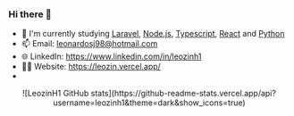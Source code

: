 ### Hi there 👋

- 🌱 I'm currently studying [Laravel](https://laravel.com), [Node.js](https://nodejs.org), [Typescript](https://www.typescriptlang.org), [React](https://reactjs.org) and [Python](https://www.python.org)
- 📫 Email: leonardosj98@hotmail.com
- 🌐 LinkedIn: https://www.linkedin.com/in/leozinh1
- 👨‍💼 Website: https://leozin.vercel.app/
- 
<p align="center">
![LeozinH1 GitHub stats](https://github-readme-stats.vercel.app/api?username=leozinh1&theme=dark&show_icons=true)
 </p>
